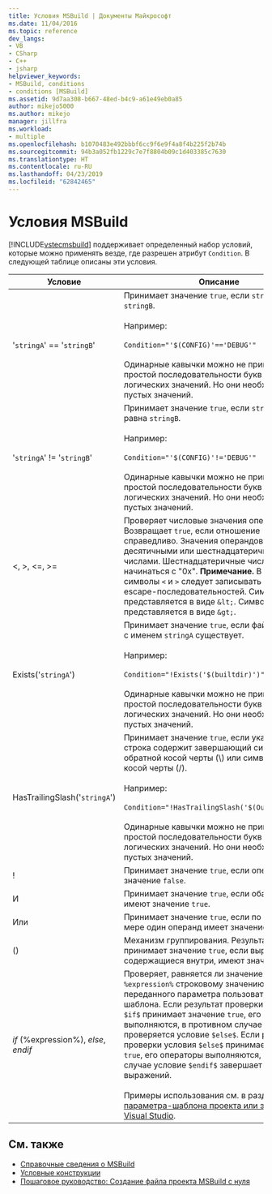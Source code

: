 ```yaml
---
title: Условия MSBuild | Документы Майкрософт
ms.date: 11/04/2016
ms.topic: reference
dev_langs:
- VB
- CSharp
- C++
- jsharp
helpviewer_keywords:
- MSBuild, conditions
- conditions [MSBuild]
ms.assetid: 9d7aa308-b667-48ed-b4c9-a61e49eb0a85
author: mikejo5000
ms.author: mikejo
manager: jillfra
ms.workload:
- multiple
ms.openlocfilehash: b1070483e492bbbf6cc9f6e9f4a8f4b225f2b74b
ms.sourcegitcommit: 94b3a052fb1229c7e7f8804b09c1d403385c7630
ms.translationtype: HT
ms.contentlocale: ru-RU
ms.lasthandoff: 04/23/2019
ms.locfileid: "62842465"
---
```

# <a name="msbuild-conditions"></a>Условия MSBuild
[!INCLUDE[vstecmsbuild](../extensibility/internals/includes/vstecmsbuild_md.md)] поддерживает определенный набор условий, которые можно применять везде, где разрешен атрибут `Condition`. В следующей таблице описаны эти условия.

|Условие|Описание|
|---------------|-----------------|
|'`stringA`' == '`stringB`'|Принимает значение `true`, если `stringA` равна `stringB`.<br /><br /> Например:<br /><br /> `Condition="'$(CONFIG)'=='DEBUG'"`<br /><br /> Одинарные кавычки можно не применять для простой последовательности букв и цифр или логических значений. Но они необходимы для пустых значений.|
|'`stringA`' != '`stringB`'|Принимает значение `true`, если `stringA` не равна `stringB`.<br /><br /> Например:<br /><br /> `Condition="'$(CONFIG)'!='DEBUG'"`<br /><br /> Одинарные кавычки можно не применять для простой последовательности букв и цифр или логических значений. Но они необходимы для пустых значений.|
|\<, >, \<=, >=|Проверяет числовые значения операндов. Возвращает `true`, если отношение справедливо. Значения операндов могут быть десятичными или шестнадцатеричными числами. Шестнадцатеричные числа должны начинаться с "0x". **Примечание.**  В XML символы `<` и `>` следует записывать в виде escape-последовательностей. Символ `<` представляется в виде `&lt;`. Символ `>` представляется в виде `&gt;`.|
|Exists('`stringA`')|Принимает значение `true`, если файл или папка с именем `stringA` существует.<br /><br /> Например:<br /><br /> `Condition="!Exists('$(builtdir)')"`<br /><br /> Одинарные кавычки можно не применять для простой последовательности букв и цифр или логических значений. Но они необходимы для пустых значений.|
|HasTrailingSlash('`stringA`')|Принимает значение `true`, если указанная строка содержит завершающий символ обратной косой черты (\\) или символ прямой косой черты (/).<br /><br /> Например:<br /><br /> `Condition="!HasTrailingSlash('$(OutputPath)')"`<br /><br /> Одинарные кавычки можно не применять для простой последовательности букв и цифр или логических значений. Но они необходимы для пустых значений.|
|!|Принимает значение `true`, если операнд имеет значение `false`.|
|И|Принимает значение `true`, если оба операнда имеют значение `true`.|
|Или|Принимает значение `true`, если по крайней мере один операнд имеет значение `true`.|
|()|Механизм группирования. Результат принимает значение `true`, если выражения, содержащиеся внутри, имеют значение `true`.|
|$if$ (%expression%), $else$, $endif$|Проверяет, равняется ли значение указанного `%expression%` строковому значению переданного параметра пользовательского шаблона. Если результат проверки условия `$if$` принимает значение `true`, его операторы выполняются, в противном случае проверяется условие `$else$`. Если результат проверки условия `$else$` принимает значение `true`, его операторы выполняются, в противном случае условие `$endif$` завершает проверку выражений.<br /><br /> Примеры использования см. в разделе [Логика параметра-шаблона проекта или элемента Visual Studio](http://stackoverflow.com/questions/6709057/visual-studio-project-item-template-parameter-logic).|

## <a name="see-also"></a>См. также
- [Справочные сведения о MSBuild](../msbuild/msbuild-reference.md)
- [Условные конструкции](../msbuild/msbuild-conditional-constructs.md)
- [Пошаговое руководство: Создание файла проекта MSBuild с нуля](../msbuild/walkthrough-creating-an-msbuild-project-file-from-scratch.md)

